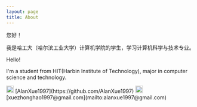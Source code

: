 ```yaml
---
layout: page
title: About
---
```


您好！

我是哈工大（哈尔滨工业大学）计算机学院的学生，学习计算机科学与技术专业。

Hello!

I'm a student from HIT(Harbin Institute of Technology), major in computer science and technology.

<img src="{{ site.baseurl }}/assets/github.png" width="20" height="20">
[AlanXue1997](https://github.com/AlanXue1997)

<img src="{{ site.baseurl }}/assets/email.png" width="20" height="20">
[xuezhonghao1997@gmail.com](mailto:alanxue1997@gmail.com)